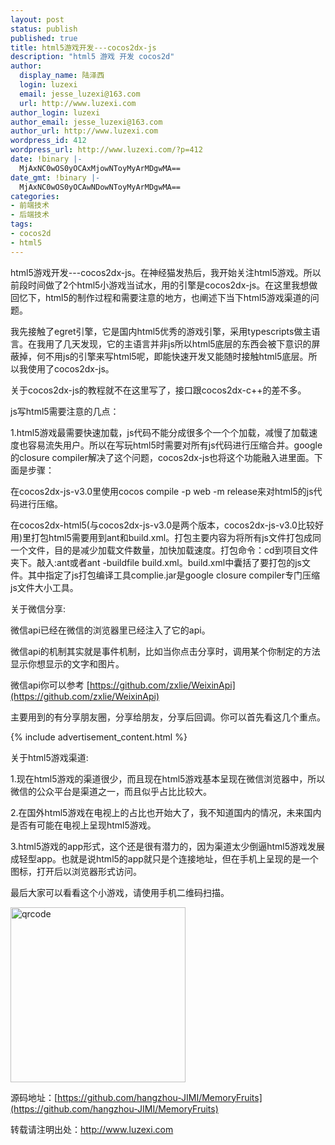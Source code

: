 ```yaml
---
layout: post
status: publish
published: true
title: html5游戏开发---cocos2dx-js
description: "html5 游戏 开发 cocos2d"
author:
  display_name: 陆泽西
  login: luzexi
  email: jesse_luzexi@163.com
  url: http://www.luzexi.com
author_login: luzexi
author_email: jesse_luzexi@163.com
author_url: http://www.luzexi.com
wordpress_id: 412
wordpress_url: http://www.luzexi.com/?p=412
date: !binary |-
  MjAxNC0wOS0yOCAxMjowNToyMyArMDgwMA==
date_gmt: !binary |-
  MjAxNC0wOS0yOCAwNDowNToyMyArMDgwMA==
categories:
- 前端技术
- 后端技术
tags:
- cocos2d
- html5
---
```

html5游戏开发---cocos2dx-js。在神经猫发热后，我开始关注html5游戏。所以前段时间做了2个html5小游戏当试水，用的引擎是cocos2dx-js。在这里我想做回忆下，html5的制作过程和需要注意的地方，也阐述下当下html5游戏渠道的问题。

我先接触了egret引擎，它是国内html5优秀的游戏引擎，采用typescripts做主语言。在我用了几天发现，它的主语言并非js所以html5底层的东西会被下意识的屏蔽掉，何不用js的引擎来写html5呢，即能快速开发又能随时接触html5底层。所以我使用了cocos2dx-js。

关于cocos2dx-js的教程就不在这里写了，接口跟cocos2dx-c++的差不多。

js写html5需要注意的几点：

1.html5游戏最需要快速加载，js代码不能分成很多个一个个加载，减慢了加载速度也容易流失用户。所以在写玩html5时需要对所有js代码进行压缩合并。google的closure compiler解决了这个问题，cocos2dx-js也将这个功能融入进里面。下面是步骤：

在cocos2dx-js-v3.0里使用cocos compile -p web -m release来对html5的js代码进行压缩。

在cocos2dx-html5(与cocos2dx-js-v3.0是两个版本，cocos2dx-js-v3.0比较好用)里打包html5需要用到ant和build.xml。打包主要内容为将所有js文件打包成同一个文件，目的是减少加载文件数量，加快加载速度。打包命令：cd到项目文件夹下。敲入:ant或者ant -buildfile build.xml。build.xml中囊括了要打包的js文件。其中指定了js打包编译工具complie.jar是google closure compiler专门压缩js文件大小工具。

关于微信分享:

微信api已经在微信的浏览器里已经注入了它的api。

微信api的机制其实就是事件机制，比如当你点击分享时，调用某个你制定的方法显示你想显示的文字和图片。

微信api你可以参考 [https://github.com/zxlie/WeixinApi](https://github.com/zxlie/WeixinApi)

主要用到的有分享朋友圈，分享给朋友，分享后回调。你可以首先看这几个重点。

{% include advertisement_content.html %}

关于html5游戏渠道:

1.现在html5游戏的渠道很少，而且现在html5游戏基本呈现在微信浏览器中，所以微信的公众平台是渠道之一，而且似乎占比比较大。

2.在国外html5游戏在电视上的占比也开始大了，我不知道国内的情况，未来国内是否有可能在电视上呈现html5游戏。

3.html5游戏的app形式，这个还是很有潜力的，因为渠道太少倒逼html5游戏发展成轻型app。也就是说html5的app就只是个连接地址，但在手机上呈现的是一个图标，打开后以浏览器形式访问。

最后大家可以看看这个小游戏，请使用手机二维码扫描。

<img class="alignnone size-full wp-image-413" src="/assets/uploads/2014/09/qrcode.png" alt="qrcode" width="280" height="280" />

源码地址：[https://github.com/hangzhou-JIMI/MemoryFruits](https://github.com/hangzhou-JIMI/MemoryFruits)

转载请注明出处：http://www.luzexi.com
